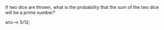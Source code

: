 If two dice are thrown, what is the probability that the sum of the two dice will be a prime number?

ans--> 5/12;
